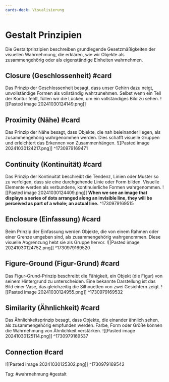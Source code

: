 ```yaml
---
cards-deck: Visualisierung
---
```



# Gestalt Prinzipien

Die Gestaltprinzipien beschreiben grundlegende Gesetzmäßigkeiten der visuellen Wahrnehmung, die erklären, wie wir Objekte als zusammengehörig oder als eigenständige Einheiten wahrnehmen.

## Closure (Geschlossenheit) #card
Das Prinzip der Geschlossenheit besagt, dass unser Gehirn dazu neigt, unvollständige Formen als vollständig wahrzunehmen. Selbst wenn ein Teil der Kontur fehlt, füllen wir die Lücken, um ein vollständiges Bild zu sehen.
![[Pasted image 20241030124149.png]]
## Proximity (Nähe) #card
Das Prinzip der Nähe besagt, dass Objekte, die nah beieinander liegen, als zusammengehörig wahrgenommen werden. Dies schafft visuelle Gruppen und erleichtert das Erkennen von Zusammenhängen.
![[Pasted image 20241030124217.png]]
^1730979169471

## Continuity (Kontinuität) #card
Das Prinzip der Kontinuität beschreibt die Tendenz, Linien oder Muster so zu verfolgen, dass sie eine durchgehende Linie oder Form bilden. Visuelle Elemente werden als verbundene, kontinuierliche Formen wahrgenommen.
![[Pasted image 20241030124409.png]]
**When we see an image that displays a series of dots arranged along an invisible line, they will be perceived as part of a whole; an actual line.**
^1730979169515

## Enclosure (Einfassung) #card 
Beim Prinzip der Einfassung werden Objekte, die von einem Rahmen oder einer Grenze umgeben sind, als zusammengehörig wahrgenommen. Diese visuelle Abgrenzung hebt sie als Gruppe hervor.
![[Pasted image 20241030124752.png]]
^1730979169520


## Figure-Ground (Figur-Grund) #card 
Das Figur-Grund-Prinzip beschreibt die Fähigkeit, ein Objekt (die Figur) von seinem Hintergrund zu unterscheiden. Eine bekannte Darstellung ist das Bild einer Vase, das gleichzeitig die Silhouetten von zwei Gesichtern zeigt.
![[Pasted image 20241030124955.png]]
^1730979169532

## Similarity (Ähnlichkeit)  #card
Das Ähnlichkeitsprinzip besagt, dass Objekte, die einander ähnlich sehen, als zusammengehörig empfunden werden. Farbe, Form oder Größe können die Wahrnehmung von Ähnlichkeit verstärken.
![[Pasted image 20241030125114.png]]
^1730979169537

## Connection #card
![[Pasted image 20241030125302.png]]
^1730979169542

Tag: #wahrnehmung #gestalt
